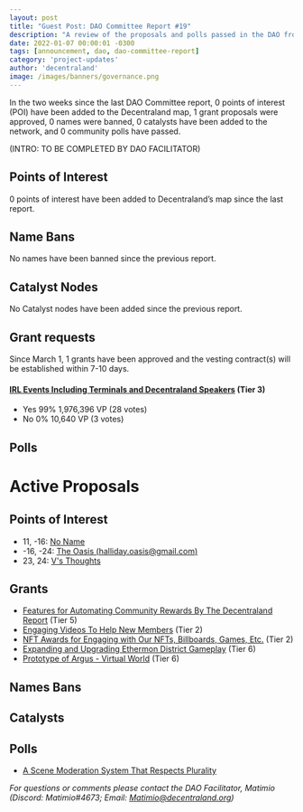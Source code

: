 ```yaml
---
layout: post
title: "Guest Post: DAO Committee Report #19"
description: "A review of the proposals and polls passed in the DAO from March 1 through March 15".
date: 2022-01-07 00:00:01 -0300
tags: [announcement, dao, dao-committee-report]
category: 'project-updates'
author: 'decentraland'
image: /images/banners/governance.png
---
```


In the two weeks since the last DAO Committee report, 0 points of interest (POI) have been added to the Decentraland map, 1 grant proposals were approved, 0 names were banned, 0 catalysts have been added to the network, and 0 community polls have passed.

(INTRO: TO BE COMPLETED BY DAO FACILITATOR)


## Points of Interest
0 points of interest have been added to Decentraland’s map since the last report.


## Name Bans

No names have been banned since the previous report.

## Catalyst Nodes
No Catalyst nodes have been added since the previous report.


## Grant requests
Since March 1, 1 grants have been approved and the vesting contract(s) will be established within 7-10 days.


#### [IRL Events Including Terminals and Decentraland Speakers](https://governance.decentraland.org/proposal/?id=9811ede0-94eb-11ec-831d-95af4f79cd2a) (Tier 3)

* Yes 99% 1,976,396 VP (28 votes)
* No 0% 10,640 VP (3 votes)


## Polls


# Active Proposals

## Points of Interest

* 11, -16: [No Name](https://governance.decentraland.org/proposal/?id=a49a9c30-9aca-11ec-831d-95af4f79cd2a)
* -16, -24: [The Oasis (halliday.oasis@gmail.com)](https://governance.decentraland.org/proposal/?id=d4419c30-98cd-11ec-831d-95af4f79cd2a)
* 23, 24: [V&#39;s Thoughts](https://governance.decentraland.org/proposal/?id=e91bbb60-97e0-11ec-831d-95af4f79cd2a)

## Grants

* [Features for Automating Community Rewards By The Decentraland Report](https://governance.decentraland.org/proposal/?id=71499ee0-99c5-11ec-831d-95af4f79cd2a) (Tier 5)
* [Engaging Videos To Help New Members](https://governance.decentraland.org/proposal/?id=39b7ca40-9765-11ec-831d-95af4f79cd2a) (Tier 2)
* [NFT Awards for Engaging with Our NFTs, Billboards, Games, Etc.](https://governance.decentraland.org/proposal/?id=a76eca80-974b-11ec-831d-95af4f79cd2a) (Tier 2)
* [Expanding and Upgrading Ethermon District Gameplay](https://governance.decentraland.org/proposal/?id=e122d240-95ce-11ec-831d-95af4f79cd2a) (Tier 6)
* [Prototype of Argus - Virtual World](https://governance.decentraland.org/proposal/?id=4ad3a8d0-958f-11ec-831d-95af4f79cd2a) (Tier 6)

## Names Bans


## Catalysts


## Polls

* [A Scene Moderation System That Respects Plurality](https://governance.decentraland.org/proposal/?id=03582b10-9a4a-11ec-831d-95af4f79cd2a)


*For questions or comments please contact the DAO Facilitator, Matimio (Discord: Matimio#4673; Email: [Matimio@decentraland.org](mailto:Matimio@decentraland.org))*
